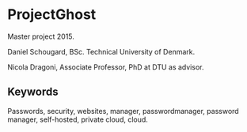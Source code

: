 # ProjectGhost
Master project 2015. 

Daniel Schougard, BSc. Technical University of Denmark.

Nicola Dragoni, Associate Professor, PhD at DTU as advisor.

## Keywords
Passwords, security, websites, manager, passwordmanager, password manager, self-hosted, private cloud, cloud.